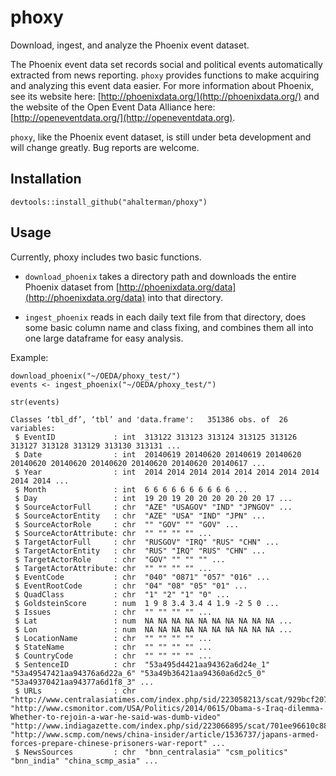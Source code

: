 phoxy
=====

Download, ingest, and analyze the Phoenix event dataset.

The Phoenix event data set records social and political events
automatically extracted from news reporting. `phoxy` provides
functions to make acquiring and analyzing this event data easier. For more
information about Phoenix, see its website here:
[http://phoenixdata.org/](http://phoenixdata.org/) and the website of the Open Event Data
Alliance here: [http://openeventdata.org/](http://openeventdata.org).

`phoxy`, like the Phoenix event dataset, is still under beta development and will
change greatly. Bug reports are welcome.

Installation
------------
`devtools::install_github("ahalterman/phoxy")`

Usage
-----

Currently, phoxy includes two basic functions.

* `download_phoenix` takes a directory path and downloads the entire Phoenix
  dataset from [http://phoenixdata.org/data](http://phoenixdata.org/data) into
  that directory. 

* `ingest_phoenix` reads in each daily text file from that directory, does some
  basic column name and class fixing, and combines them all into one large
  dataframe for easy analysis. 

Example:

```
download_phoenix("~/OEDA/phoxy_test/")
events <- ingest_phoenix("~/OEDA/phoxy_test/")

str(events)

Classes ‘tbl_df’, ‘tbl’ and 'data.frame':   351386 obs. of  26 variables:
 $ EventID             : int  313122 313123 313124 313125 313126 313127 313128 313129 313130 313131 ...
 $ Date                : int  20140619 20140620 20140619 20140620 20140620 20140620 20140620 20140620 20140620 20140617 ...
 $ Year                : int  2014 2014 2014 2014 2014 2014 2014 2014 2014 2014 ...
 $ Month               : int  6 6 6 6 6 6 6 6 6 6 ...
 $ Day                 : int  19 20 19 20 20 20 20 20 20 17 ...
 $ SourceActorFull     : chr  "AZE" "USAGOV" "IND" "JPNGOV" ...
 $ SourceActorEntity   : chr  "AZE" "USA" "IND" "JPN" ...
 $ SourceActorRole     : chr  "" "GOV" "" "GOV" ...
 $ SourceActorAttribute: chr  "" "" "" "" ...
 $ TargetActorFull     : chr  "RUSGOV" "IRQ" "RUS" "CHN" ...
 $ TargetActorEntity   : chr  "RUS" "IRQ" "RUS" "CHN" ...
 $ TargetActorRole     : chr  "GOV" "" "" "" ...
 $ TargetActorAttribute: chr  "" "" "" "" ...
 $ EventCode           : chr  "040" "0871" "057" "016" ...
 $ EventRootCode       : chr  "04" "08" "05" "01" ...
 $ QuadClass           : chr  "1" "2" "1" "0" ...
 $ GoldsteinScore      : num  1 9 8 3.4 3.4 4 1.9 -2 5 0 ...
 $ Issues              : chr  "" "" "" "" ...
 $ Lat                 : num  NA NA NA NA NA NA NA NA NA NA ...
 $ Lon                 : num  NA NA NA NA NA NA NA NA NA NA ...
 $ LocationName        : chr  "" "" "" "" ...
 $ StateName           : chr  "" "" "" "" ...
 $ CountryCode         : chr  "" "" "" "" ...
 $ SentenceID          : chr  "53a495d4421aa94362a6d24e_1" "53a49547421aa94376a6d22a_6" "53a49b36421aa94360a6d2c5_0" "53a49370421aa94377a6d1f8_3" ...
 $ URLs                : chr  "http://www.centralasiatimes.com/index.php/sid/223058213/scat/929bcf2071e81801" "http://www.csmonitor.com/USA/Politics/2014/0615/Obama-s-Iraq-dilemma-Whether-to-rejoin-a-war-he-said-was-dumb-video" "http://www.indiagazette.com/index.php/sid/223066895/scat/701ee96610c884a6" "http://www.scmp.com/news/china-insider/article/1536737/japans-armed-forces-prepare-chinese-prisoners-war-report" ...
 $ NewsSources         : chr  "bnn_centralasia" "csm_politics" "bnn_india" "china_scmp_asia" ...
```

